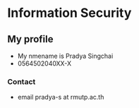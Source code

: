 # Information Security

## My profile
- My nmename is Pradya Singchai
- 0564502040XX-X
### Contact
- email pradya-s at rmutp.ac.th
